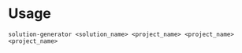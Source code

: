 Usage
=====
```
solution-generator <solution_name> <project_name> <project_name> <project_name>
```
